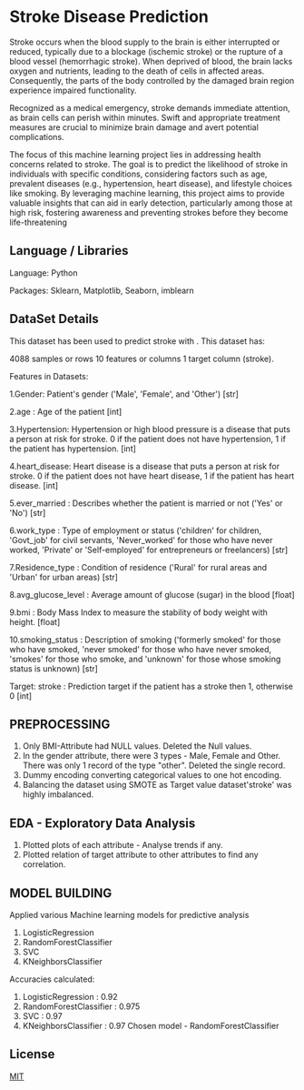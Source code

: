 
# Stroke Disease Prediction

Stroke occurs when the blood supply to the brain is either interrupted or reduced, typically due to a blockage (ischemic stroke) or the rupture of a blood vessel (hemorrhagic stroke). When deprived of blood, the brain lacks oxygen and nutrients, leading to the death of cells in affected areas. Consequently, the parts of the body controlled by the damaged brain region experience impaired functionality.

Recognized as a medical emergency, stroke demands immediate attention, as brain cells can perish within minutes. Swift and appropriate treatment measures are crucial to minimize brain damage and avert potential complications.

The focus of this machine learning project lies in addressing health concerns related to stroke. The goal is to predict the likelihood of stroke in individuals with specific conditions, considering factors such as age, prevalent diseases (e.g., hypertension, heart disease), and lifestyle choices like smoking. By leveraging machine learning, this project aims to provide valuable insights that can aid in early detection, particularly among those at high risk, fostering awareness and preventing strokes before they become life-threatening


## Language / Libraries
Language: Python

Packages: Sklearn, Matplotlib, Seaborn, imblearn

## DataSet Details
This dataset has been used to predict stroke with . This dataset has:

4088 samples or rows
10 features or columns
1 target column (stroke).

Features in Datasets:

1.Gender: Patient's gender ('Male', 'Female', and 'Other') [str]

2.age : Age of the patient [int]

3.Hypertension: Hypertension or high blood pressure is a disease that puts a person at risk for stroke. 0 if the patient does not have hypertension, 1 if the patient has hypertension. [int]

4.heart_disease: Heart disease is a disease that puts a person at risk for stroke. 0 if the patient does not have heart disease, 1 if the patient has heart disease. [int]

5.ever_married : Describes whether the patient is married or not ('Yes' or 'No') [str]

6.work_type : Type of employment or status ('children' for children, 'Govt_job' for civil servants,
'Never_worked' for those who have never worked, 'Private' or 'Self-employed' for entrepreneurs or freelancers) [str]

7.Residence_type : Condition of residence ('Rural' for rural areas and 'Urban' for urban areas) [str]

8.avg_glucose_level : Average amount of glucose (sugar) in the blood [float]

9.bmi : Body Mass Index to measure the stability of body weight with height. [float]

10.smoking_status : Description of smoking ('formerly smoked' for those who have smoked, 'never smoked' for those who have never smoked, 'smokes' for those who smoke, and 'unknown' for those whose smoking status is unknown) [str]

Target: stroke : Prediction target if the patient has a stroke then 1, otherwise 0 [int]

## PREPROCESSING

1. Only BMI-Attribute had NULL values. Deleted the Null values. 
2. In the gender attribute, there were 3 types - Male, Female and Other. There was only 1 record of the type "other". Deleted the single record.
3. Dummy encoding converting categorical values to one hot encoding.
4. Balancing the dataset using SMOTE as Target value dataset'stroke' was highly imbalanced.


## EDA - Exploratory Data Analysis

1. Plotted plots of each attribute - Analyse trends if any.
2. Plotted relation of target attribute to other attributes to find any correlation.

## MODEL BUILDING

Applied various Machine learning models for predictive analysis

1. LogisticRegression
2. RandomForestClassifier
3. SVC
4. KNeighborsClassifier

  
Accuracies calculated:
1. LogisticRegression : 0.92
2. RandomForestClassifier : 0.975
3. SVC : 0.97
4. KNeighborsClassifier : 0.97
Chosen model - RandomForestClassifier

## License

[MIT](https://choosealicense.com/licenses/mit/)



